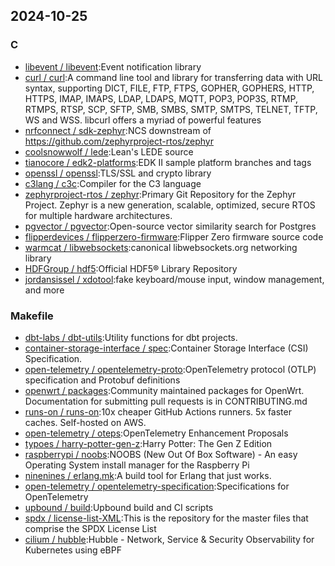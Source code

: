 ## 2024-10-25

### C

* [libevent / libevent](https://github.com/libevent/libevent):Event notification library
* [curl / curl](https://github.com/curl/curl):A command line tool and library for transferring data with URL syntax, supporting DICT, FILE, FTP, FTPS, GOPHER, GOPHERS, HTTP, HTTPS, IMAP, IMAPS, LDAP, LDAPS, MQTT, POP3, POP3S, RTMP, RTMPS, RTSP, SCP, SFTP, SMB, SMBS, SMTP, SMTPS, TELNET, TFTP, WS and WSS. libcurl offers a myriad of powerful features
* [nrfconnect / sdk-zephyr](https://github.com/nrfconnect/sdk-zephyr):NCS downstream of https://github.com/zephyrproject-rtos/zephyr
* [coolsnowwolf / lede](https://github.com/coolsnowwolf/lede):Lean's LEDE source
* [tianocore / edk2-platforms](https://github.com/tianocore/edk2-platforms):EDK II sample platform branches and tags
* [openssl / openssl](https://github.com/openssl/openssl):TLS/SSL and crypto library
* [c3lang / c3c](https://github.com/c3lang/c3c):Compiler for the C3 language
* [zephyrproject-rtos / zephyr](https://github.com/zephyrproject-rtos/zephyr):Primary Git Repository for the Zephyr Project. Zephyr is a new generation, scalable, optimized, secure RTOS for multiple hardware architectures.
* [pgvector / pgvector](https://github.com/pgvector/pgvector):Open-source vector similarity search for Postgres
* [flipperdevices / flipperzero-firmware](https://github.com/flipperdevices/flipperzero-firmware):Flipper Zero firmware source code
* [warmcat / libwebsockets](https://github.com/warmcat/libwebsockets):canonical libwebsockets.org networking library
* [HDFGroup / hdf5](https://github.com/HDFGroup/hdf5):Official HDF5® Library Repository
* [jordansissel / xdotool](https://github.com/jordansissel/xdotool):fake keyboard/mouse input, window management, and more

### Makefile

* [dbt-labs / dbt-utils](https://github.com/dbt-labs/dbt-utils):Utility functions for dbt projects.
* [container-storage-interface / spec](https://github.com/container-storage-interface/spec):Container Storage Interface (CSI) Specification.
* [open-telemetry / opentelemetry-proto](https://github.com/open-telemetry/opentelemetry-proto):OpenTelemetry protocol (OTLP) specification and Protobuf definitions
* [openwrt / packages](https://github.com/openwrt/packages):Community maintained packages for OpenWrt. Documentation for submitting pull requests is in CONTRIBUTING.md
* [runs-on / runs-on](https://github.com/runs-on/runs-on):10x cheaper GitHub Actions runners. 5x faster caches. Self-hosted on AWS.
* [open-telemetry / oteps](https://github.com/open-telemetry/oteps):OpenTelemetry Enhancement Proposals
* [typoes / harry-potter-gen-z](https://github.com/typoes/harry-potter-gen-z):Harry Potter: The Gen Z Edition
* [raspberrypi / noobs](https://github.com/raspberrypi/noobs):NOOBS (New Out Of Box Software) - An easy Operating System install manager for the Raspberry Pi
* [ninenines / erlang.mk](https://github.com/ninenines/erlang.mk):A build tool for Erlang that just works.
* [open-telemetry / opentelemetry-specification](https://github.com/open-telemetry/opentelemetry-specification):Specifications for OpenTelemetry
* [upbound / build](https://github.com/upbound/build):Upbound build and CI scripts
* [spdx / license-list-XML](https://github.com/spdx/license-list-XML):This is the repository for the master files that comprise the SPDX License List
* [cilium / hubble](https://github.com/cilium/hubble):Hubble - Network, Service & Security Observability for Kubernetes using eBPF
